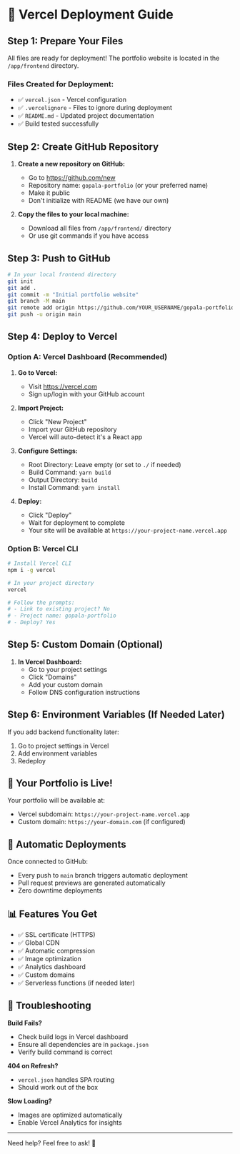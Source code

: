# 🚀 Vercel Deployment Guide

## Step 1: Prepare Your Files

All files are ready for deployment! The portfolio website is located in the `/app/frontend` directory.

### Files Created for Deployment:
- ✅ `vercel.json` - Vercel configuration
- ✅ `.vercelignore` - Files to ignore during deployment
- ✅ `README.md` - Updated project documentation
- ✅ Build tested successfully

## Step 2: Create GitHub Repository

1. **Create a new repository on GitHub:**
   - Go to https://github.com/new
   - Repository name: `gopala-portfolio` (or your preferred name)
   - Make it public
   - Don't initialize with README (we have our own)

2. **Copy the files to your local machine:**
   - Download all files from `/app/frontend/` directory
   - Or use git commands if you have access

## Step 3: Push to GitHub

```bash
# In your local frontend directory
git init
git add .
git commit -m "Initial portfolio website"
git branch -M main
git remote add origin https://github.com/YOUR_USERNAME/gopala-portfolio.git
git push -u origin main
```

## Step 4: Deploy to Vercel

### Option A: Vercel Dashboard (Recommended)

1. **Go to Vercel:**
   - Visit https://vercel.com
   - Sign up/login with your GitHub account

2. **Import Project:**
   - Click "New Project"
   - Import your GitHub repository
   - Vercel will auto-detect it's a React app

3. **Configure Settings:**
   - Root Directory: Leave empty (or set to `./` if needed)
   - Build Command: `yarn build`
   - Output Directory: `build`
   - Install Command: `yarn install`

4. **Deploy:**
   - Click "Deploy"
   - Wait for deployment to complete
   - Your site will be available at `https://your-project-name.vercel.app`

### Option B: Vercel CLI

```bash
# Install Vercel CLI
npm i -g vercel

# In your project directory
vercel

# Follow the prompts:
# - Link to existing project? No
# - Project name: gopala-portfolio
# - Deploy? Yes
```

## Step 5: Custom Domain (Optional)

1. **In Vercel Dashboard:**
   - Go to your project settings
   - Click "Domains"
   - Add your custom domain
   - Follow DNS configuration instructions

## Step 6: Environment Variables (If Needed Later)

If you add backend functionality later:
1. Go to project settings in Vercel
2. Add environment variables
3. Redeploy

## 🎉 Your Portfolio is Live!

Your portfolio will be available at:
- Vercel subdomain: `https://your-project-name.vercel.app`
- Custom domain: `https://your-domain.com` (if configured)

## 🔄 Automatic Deployments

Once connected to GitHub:
- Every push to `main` branch triggers automatic deployment
- Pull request previews are generated automatically
- Zero downtime deployments

## 📊 Features You Get

- ✅ SSL certificate (HTTPS)
- ✅ Global CDN
- ✅ Automatic compression
- ✅ Image optimization
- ✅ Analytics dashboard
- ✅ Custom domains
- ✅ Serverless functions (if needed later)

## 🔧 Troubleshooting

**Build Fails?**
- Check build logs in Vercel dashboard
- Ensure all dependencies are in `package.json`
- Verify build command is correct

**404 on Refresh?**
- `vercel.json` handles SPA routing
- Should work out of the box

**Slow Loading?**
- Images are optimized automatically
- Enable Vercel Analytics for insights

---

Need help? Feel free to ask! 🚀